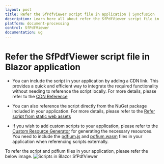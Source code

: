 ```yaml
---
layout: post
title: Refer the SfPdfViewer script file in application | Syncfusion
description: Learn here all about refer the SfPdfViewer script file in the application in Syncfusion Blazor SfPdfViewer component and more.
platform: document-processing
control: SfPdfViewer
documentation: ug
---
```


# Refer the SfPdfViewer script file in Blazor application

* You can include the script in your application by adding a CDN link. This provides a quick and efficient way to integrate the required functionality without needing to reference the script locally. For more details, please refer to the [CDN Reference](https://blazor.syncfusion.com/documentation/common/adding-script-references#cdn-reference)

* You can also reference the script directly from the NuGet package included in your application. For more details, please refer to the [Refer script from static web assets](https://blazor.syncfusion.com/documentation/common/adding-script-references#static-web-assets)

* If you wish to add custom scripts to your application, please refer to the [Custom Resource Generator](https://blazor.syncfusion.com/documentation/common/custom-resource-generator) for generating the necessary resources. You need to include the [pdfium.js](https://github.com/SyncfusionExamples/blazor-pdf-viewer-examples/blob/master/Common/Pdfium%20files/pdfium.js) and [pdfium.wasm](https://github.com/SyncfusionExamples/blazor-pdf-viewer-examples/blob/master/Common/Pdfium%20files/pdfium.wasm) files in your application when referencing scripts externally.

To refer the script and pdfium files in your application, please refer the below image.
![Scripts in Blazor SfPdfViewer](../../pdfviewer-2/images/pdfium.png)